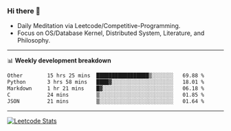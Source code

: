 ### Hi there 👋
* Daily Meditation via Leetcode/Competitive-Programming.
* Focus on OS/Database Kernel, Distributed System, Literature, and Philosophy.

-------

📊 **Weekly development breakdown**
<!--START_SECTION:waka-->

```txt
Other        15 hrs 25 mins  █████████████████▒░░░░░░░   69.88 %
Python       3 hrs 58 mins   ████▓░░░░░░░░░░░░░░░░░░░░   18.01 %
Markdown     1 hr 21 mins    █▓░░░░░░░░░░░░░░░░░░░░░░░   06.18 %
C            24 mins         ▒░░░░░░░░░░░░░░░░░░░░░░░░   01.85 %
JSON         21 mins         ▒░░░░░░░░░░░░░░░░░░░░░░░░   01.64 %
```

<!--END_SECTION:waka-->

-------

[![Leetcode Stats](https://leetcard.jacoblin.cool/hzhang413?font=Fira+Mono)](https://leetcode.com/fxrc)
<!-- ![image](./cyberpunk-ghost-in-the-shell.gif)
![image](./gis-archive.png) -->
